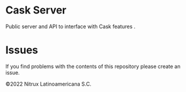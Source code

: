 # Cask Server

Public server and API to interface with Cask features .

# Issues
If you find problems with the contents of this repository please create an issue.

©2022 Nitrux Latinoamericana S.C.
